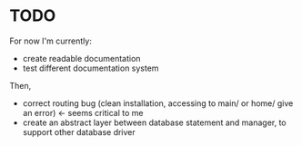 # TODO

For now I'm currently:
- create readable documentation
- test different documentation system

Then,
- correct routing bug (clean installation, accessing to main/ or home/ give an error) <- seems critical to me
- create an abstract layer between database statement and manager, to support other database driver
